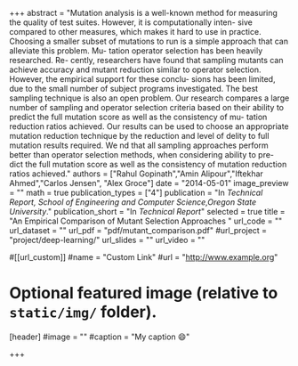 +++
abstract = "Mutation analysis is a well-known method for measuring the quality of test suites. However, it is computationally inten- sive compared to other measures, which makes it hard to use in practice. Choosing a smaller subset of mutations to run is a simple approach that can alleviate this problem. Mu- tation operator selection has been heavily researched. Re- cently, researchers have found that sampling mutants can achieve accuracy and mutant reduction similar to operator selection. However, the empirical support for these conclu- sions has been limited, due to the small number of subject programs investigated. The best sampling technique is also an open problem. Our research compares a large number of sampling and operator selection criteria based on their ability to predict the full mutation score as well as the consistency of mu- tation reduction ratios achieved. Our results can be used to choose an appropriate mutation reduction technique by the reduction and level of delity to full mutation results required. We nd that all sampling approaches perform better than operator selection methods, when considering ability to pre- dict the full mutation score as well as the consistency of mutation reduction ratios achieved."
authors = ["Rahul Gopinath","Amin Alipour","Iftekhar Ahmed","Carlos Jensen", "Alex Groce"]
date = "2014-05-01"
image_preview = ""
math = true
publication_types = ["4"]
publication = "In *Technical Report, School of Engineering and Computer Science,Oregon State University*."
publication_short = "In *Technical Report*"
selected = true
title = "An Empirical Comparison of Mutant Selection Approaches "
url_code = ""
url_dataset = ""
url_pdf = "pdf/mutant_comparison.pdf"
#url_project = "project/deep-learning/"
url_slides = ""
url_video = ""

#[[url_custom]]
#name = "Custom Link"
#url = "http://www.example.org"

# Optional featured image (relative to `static/img/` folder).
[header]
#image = ""
#caption = "My caption :smile:"

+++

